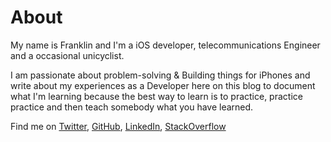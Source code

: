 # About

My name is Franklin and I'm a iOS developer, telecommunications Engineer and a occasional unicyclist.

I am passionate about problem-solving & Building things for iPhones and write about my experiences as a Developer here on this blog to document what I'm learning because the best way to learn is to practice, practice practice and then teach somebody what you have learned.

Find me on [Twitter](https://twitter.com/byaruhaf), [GitHub](https://github.com/byaruhaf), [LinkedIn](https://www.linkedin.com/in/byaruhaf/), [StackOverflow](https://stackoverflow.com/users/3369207/franklin-b)
